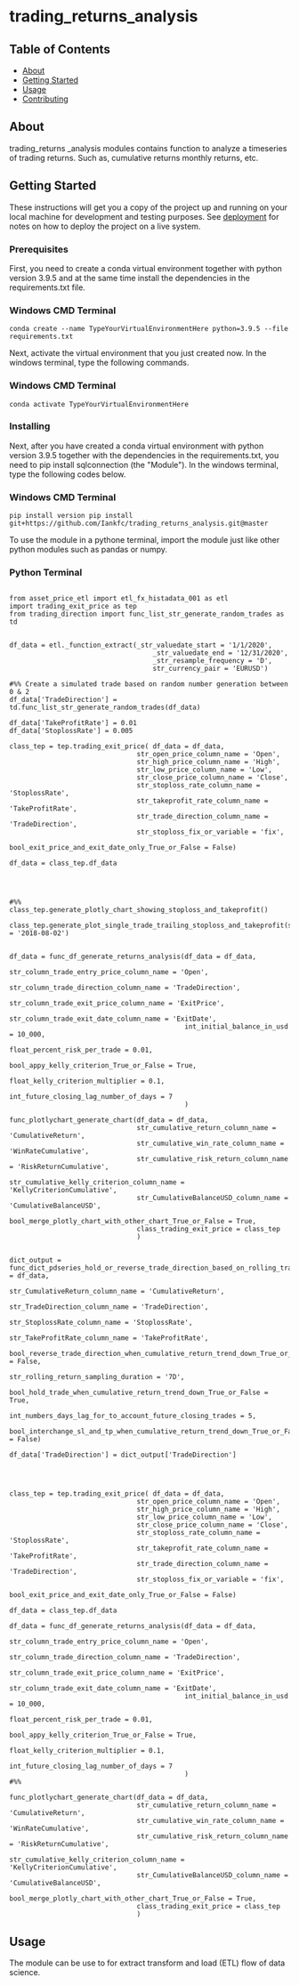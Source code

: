 # trading_returns_analysis

## Table of Contents

- [About](#about)
- [Getting Started](#getting_started)
- [Usage](#usage)
- [Contributing](../CONTRIBUTING.md)

## About <a name = "about"></a>

trading_returns _analysis modules contains function to analyze a timeseries of trading returns. Such as, cumulative returns monthly returns, etc.


## Getting Started <a name = "getting_started"></a>

These instructions will get you a copy of the project up and running on your local machine for development and testing purposes. See [deployment](#deployment) for notes on how to deploy the project on a live system.

### Prerequisites

First, you need to create a conda virtual environment together with python version 3.9.5 and at the same time install the dependencies in the requirements.txt file.

### Windows CMD Terminal
```
conda create --name TypeYourVirtualEnvironmentHere python=3.9.5 --file requirements.txt

```
Next, activate the virtual environment that you just created now. In the windows terminal, type the following commands.

### Windows CMD Terminal
```
conda activate TypeYourVirtualEnvironmentHere

```
### Installing

Next, after you have created a conda virtual environment with python version 3.9.5 together with the dependencies in the requirements.txt, you need to pip install sqlconnection (the "Module"). In the windows terminal, type the following codes below.

### Windows CMD Terminal
```
pip install version pip install git+https://github.com/Iankfc/trading_returns_analysis.git@master
```

To use the module in a pythone terminal, import the module just like other python modules such as pandas or numpy.

### Python Terminal
```

from asset_price_etl import etl_fx_histadata_001 as etl
import trading_exit_price as tep
from trading_direction import func_list_str_generate_random_trades as td


df_data = etl._function_extract(_str_valuedate_start = '1/1/2020',
                                    _str_valuedate_end = '12/31/2020',
                                    _str_resample_frequency = 'D',
                                    str_currency_pair = 'EURUSD')

#%% Create a simulated trade based on random number generation between 0 & 2
df_data['TradeDirection'] = td.func_list_str_generate_random_trades(df_data)

df_data['TakeProfitRate'] = 0.01
df_data['StoplossRate'] = 0.005

class_tep = tep.trading_exit_price( df_data = df_data,
                                str_open_price_column_name = 'Open',
                                str_high_price_column_name = 'High',
                                str_low_price_column_name = 'Low',
                                str_close_price_column_name = 'Close',
                                str_stoploss_rate_column_name = 'StoplossRate',
                                str_takeprofit_rate_column_name = 'TakeProfitRate',
                                str_trade_direction_column_name = 'TradeDirection',
                                str_stoploss_fix_or_variable = 'fix',
                                bool_exit_price_and_exit_date_only_True_or_False = False)

df_data = class_tep.df_data




#%%
class_tep.generate_plotly_chart_showing_stoploss_and_takeprofit()

class_tep.generate_plot_single_trade_trailing_stoploss_and_takeprofit(str_date = '2018-08-02')


df_data = func_df_generate_returns_analysis(df_data = df_data,
                                            str_column_trade_entry_price_column_name = 'Open',
                                            str_column_trade_direction_column_name = 'TradeDirection',
                                            str_column_trade_exit_price_column_name = 'ExitPrice',
                                            str_column_trade_exit_date_column_name = 'ExitDate',
                                            int_initial_balance_in_usd = 10_000,
                                            float_percent_risk_per_trade = 0.01,
                                            bool_appy_kelly_criterion_True_or_False = True,
                                            float_kelly_criterion_multiplier = 0.1,
                                            int_future_closing_lag_number_of_days = 7
                                            )

func_plotlychart_generate_chart(df_data = df_data,
                                str_cumulative_return_column_name = 'CumulativeReturn',
                                str_cumulative_win_rate_column_name = 'WinRateCumulative',
                                str_cumulative_risk_return_column_name = 'RiskReturnCumulative',
                                str_cumulative_kelly_criterion_column_name = 'KellyCriterionCumulative',
                                str_CumulativeBalanceUSD_column_name = 'CumulativeBalanceUSD',
                                bool_merge_plotly_chart_with_other_chart_True_or_False = True,
                                class_trading_exit_price = class_tep
                                )


dict_output = func_dict_pdseries_hold_or_reverse_trade_direction_based_on_rolling_trade_return(df_data = df_data,
                                                                                    str_CumulativeReturn_column_name = 'CumulativeReturn',
                                                                                str_TradeDirection_column_name = 'TradeDirection',
                                                                                str_StoplossRate_column_name = 'StoplossRate',
                                                                                str_TakeProfitRate_column_name = 'TakeProfitRate',
                                                                                bool_reverse_trade_direction_when_cumulative_return_trend_down_True_or_False = False,
                                                                                str_rolling_return_sampling_duration = '7D',
                                                                                bool_hold_trade_when_cumulative_return_trend_down_True_or_False = True,
                                                                                int_numbers_days_lag_for_to_account_future_closing_trades = 5,
                                                                                bool_interchange_sl_and_tp_when_cumulative_return_trend_down_True_or_False = False)
    
df_data['TradeDirection'] = dict_output['TradeDirection']
                                                                    



class_tep = tep.trading_exit_price( df_data = df_data,
                                str_open_price_column_name = 'Open',
                                str_high_price_column_name = 'High',
                                str_low_price_column_name = 'Low',
                                str_close_price_column_name = 'Close',
                                str_stoploss_rate_column_name = 'StoplossRate',
                                str_takeprofit_rate_column_name = 'TakeProfitRate',
                                str_trade_direction_column_name = 'TradeDirection',
                                str_stoploss_fix_or_variable = 'fix',
                                bool_exit_price_and_exit_date_only_True_or_False = False)

df_data = class_tep.df_data

df_data = func_df_generate_returns_analysis(df_data = df_data,
                                            str_column_trade_entry_price_column_name = 'Open',
                                            str_column_trade_direction_column_name = 'TradeDirection',
                                            str_column_trade_exit_price_column_name = 'ExitPrice',
                                            str_column_trade_exit_date_column_name = 'ExitDate',
                                            int_initial_balance_in_usd = 10_000,
                                            float_percent_risk_per_trade = 0.01,
                                            bool_appy_kelly_criterion_True_or_False = True,
                                            float_kelly_criterion_multiplier = 0.1,
                                            int_future_closing_lag_number_of_days = 7
                                            )
#%%    
    
func_plotlychart_generate_chart(df_data = df_data,
                                str_cumulative_return_column_name = 'CumulativeReturn',
                                str_cumulative_win_rate_column_name = 'WinRateCumulative',
                                str_cumulative_risk_return_column_name = 'RiskReturnCumulative',
                                str_cumulative_kelly_criterion_column_name = 'KellyCriterionCumulative',
                                str_CumulativeBalanceUSD_column_name = 'CumulativeBalanceUSD',
                                bool_merge_plotly_chart_with_other_chart_True_or_False = True,
                                class_trading_exit_price = class_tep
                                )

```


## Usage <a name = "usage"></a>

The module can be use to for extract transform and load (ETL) flow of data science.
